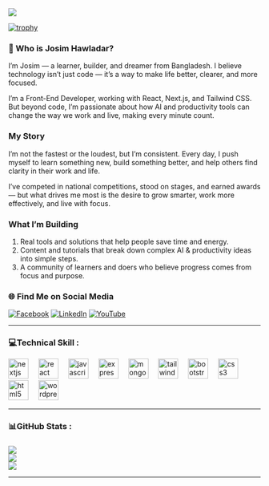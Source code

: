 <a href="https://www.facebook.com/hawladar.josim">
<img src="https://i.ibb.co/dW5XQRn/Josim.png" />
</a>

[![trophy](https://github-profile-trophy.vercel.app/?username=JosimHossain1)](https://github.com/ryo-ma/github-profile-trophy)

### 👋 Who is Josim Hawladar?
I’m Josim — a learner, builder, and dreamer from Bangladesh. I believe technology isn’t just code — it’s a way to make life better, clearer, and more focused.

I’m a Front-End Developer, working with React, Next.js, and Tailwind CSS. But beyond code, I’m passionate about how AI and productivity tools can change the way we work and live, making every minute count.

### My Story
I’m not the fastest or the loudest, but I’m consistent. Every day, I push myself to learn something new, build something better, and help others find clarity in their work and life.

I’ve competed in national competitions, stood on stages, and earned awards — but what drives me most is the desire to grow smarter, work more effectively, and live with focus.

### What I’m Building
1. Real tools and solutions that help people save time and energy.
2. Content and tutorials that break down complex AI & productivity ideas into simple steps.
3. A community of learners and doers who believe progress comes from focus and purpose.


### 🌐 Find Me on Social Media
[![Facebook](https://img.shields.io/badge/Facebook-%231877F2.svg?logo=Facebook&logoColor=white)](https://www.facebook.com/hawladar.josim)  [![LinkedIn](https://img.shields.io/badge/LinkedIn-%230077B5.svg?logo=linkedin&logoColor=white)](https://www.linkedin.com/in/josim-hawladar/) [![YouTube](https://img.shields.io/badge/YouTube-%23FF0000.svg?logo=YouTube&logoColor=white)](https://www.youtube.com/@deshideveloper93) 

---


### 💻Technical Skill :

<div align="left">
  <img src="https://cdn.jsdelivr.net/gh/devicons/devicon/icons/nextjs/nextjs-original.svg" height="40" alt="nextjs logo"  />
  <img width="12" />
  <img src="https://cdn.simpleicons.org/react/61DAFB" height="40" alt="react logo"  />
  <img width="12" />
  <img src="https://skillicons.dev/icons?i=js" height="40" alt="javascript logo"  />
  <img width="12" />
  <img src="https://skillicons.dev/icons?i=express" height="40" alt="express logo"  />
  <img width="12" />
  <img src="https://skillicons.dev/icons?i=mongodb" height="40" alt="mongodb logo"  />
  <img width="12" />
  <img src="https://skillicons.dev/icons?i=tailwind" height="40" alt="tailwindcss logo"  />
  <img width="12" />
  <img src="https://skillicons.dev/icons?i=bootstrap" height="40" alt="bootstrap logo"  />
  <img width="12" />
  <img src="https://skillicons.dev/icons?i=css" height="40" alt="css3 logo"  />
  <img width="12" />
  <img src="https://skillicons.dev/icons?i=html" height="40" alt="html5 logo"  />
  <img width="12" />
  <img src="https://skillicons.dev/icons?i=wordpress" height="40" alt="wordpress logo"  />
</div>

---

### 📊GitHub Stats : <br/>
###
![](https://github-readme-stats.vercel.app/api/top-langs/?username=JosimHossain1&theme=radical&hide_border=false&include_all_commits=false&count_private=false&layout=compact)  
![](https://github-readme-stats.vercel.app/api?username=JosimHossain1&theme=radical&hide_border=false&include_all_commits=false&count_private=false)<br/>
![](https://github-readme-streak-stats.herokuapp.com/?user=JosimHossain1&theme=radical&hide_border=false)<br/>

---


